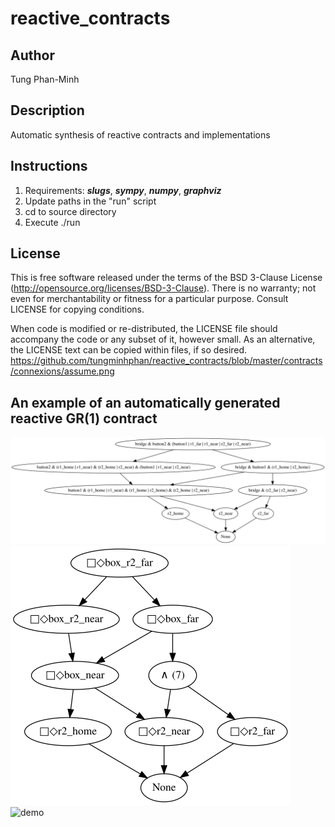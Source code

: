 # reactive_contracts
## Author
Tung Phan-Minh<br />
## Description
Automatic synthesis of reactive contracts and implementations
## Instructions
1. Requirements: ***slugs***, ***sympy***, ***numpy***, ***graphviz***
2. Update paths in the "run" script
3. cd to source directory
4. Execute ./run

## License
This is free software released under the terms of the BSD 3-Clause License
(http://opensource.org/licenses/BSD-3-Clause).  There is no warranty; not even
for merchantability or fitness for a particular purpose.  Consult LICENSE for
copying conditions. <br />

When code is modified or re-distributed, the LICENSE file should accompany the
code or any subset of it, however small.  As an alternative, the LICENSE text
can be copied within files, if so desired. <br />
https://github.com/tungminhphan/reactive_contracts/blob/master/contracts/connexions/assume.png
## An example of an automatically generated reactive GR(1) contract
![assume](https://github.com/tungminhphan/reactive_contracts/blob/master/contracts/connexions/assume.png)
![guarantee](https://github.com/tungminhphan/reactive_contracts/blob/master/contracts/connexions/guarantee.png)
![demo](https://github.com/tungminhphan/reactive_contracts/blob/master/contracts/movies/reactive.gif)

